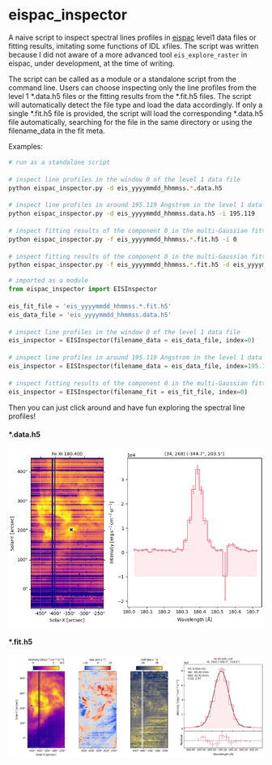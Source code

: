 # eispac_inspector
A naive script to inspect spectral lines profiles in [eispac](https://eispac.readthedocs.io/en/latest/index.html#) level1 data files or fitting results, imitating some functions of IDL xfiles. The script was written because I did not aware of a more advanced tool `eis_explore_raster` in eispac, under development, at the time of writing. 

The script can be called as a module or a standalone script from the command line. Users can choose inspecting only the line profiles from the level 1 *.data.h5 files or the fitting results from the *.fit.h5 files. The script will automatically detect the file type and load the data accordingly. If only a single *.fit.h5 file is provided, the script will load the corresponding *.data.h5 file automatically, searching for the file in the same directory or using the filename_data in the fit meta.

Examples: 

```bash
# run as a standalone script

# inspect line profiles in the window 0 of the level 1 data file
python eispac_inspector.py -d eis_yyyymmdd_hhmmss.*.data.h5

# inspect line profiles in around 195.119 Angstrom in the level 1 data file
python eispac_inspector.py -d eis_yyyymmdd_hhmmss.data.h5 -i 195.119

# inspect fitting results of the component 0 in the multi-Gaussian fitting result file
python eispac_inspector.py -f eis_yyyymmdd_hhmmss.*.fit.h5 -i 0

# inspect fitting results of the component 0 in the multi-Gaussian fitting result file, also specify the data file
python eispac_inspector.py -f eis_yyyymmdd_hhmmss.*.fit.h5 -d eis_yyyymmdd_hhmmss.data.h5 -i 0
```

```python
# imported as a module
from eispac_inspector import EISInspector

eis_fit_file = 'eis_yyyymmdd_hhmmss.*.fit.h5'
eis_data_file = 'eis_yyyymmdd_hhmmss.data.h5'

# inspect line profiles in the window 0 of the level 1 data file
eis_inspector = EISInspector(filename_data = eis_data_file, index=0)

# inspect line profiles in around 195.119 Angstrom in the level 1 data file
eis_inspector = EISInspector(filename_data = eis_data_file, index=195.119)

# inspect fitting results of the component 0 in the multi-Gaussian fitting result file
eis_inspector = EISInspector(filename_fit = eis_fit_file, index=0)

```

Then you can just click around and have fun exploring the spectral line profiles!

#### *.data.h5
![alt text](docs/figures/eis_inspector_example_eiscube.png)

#### *.fit.h5
![alt text](docs/figures/eis_inspector_example_fitres.png)


